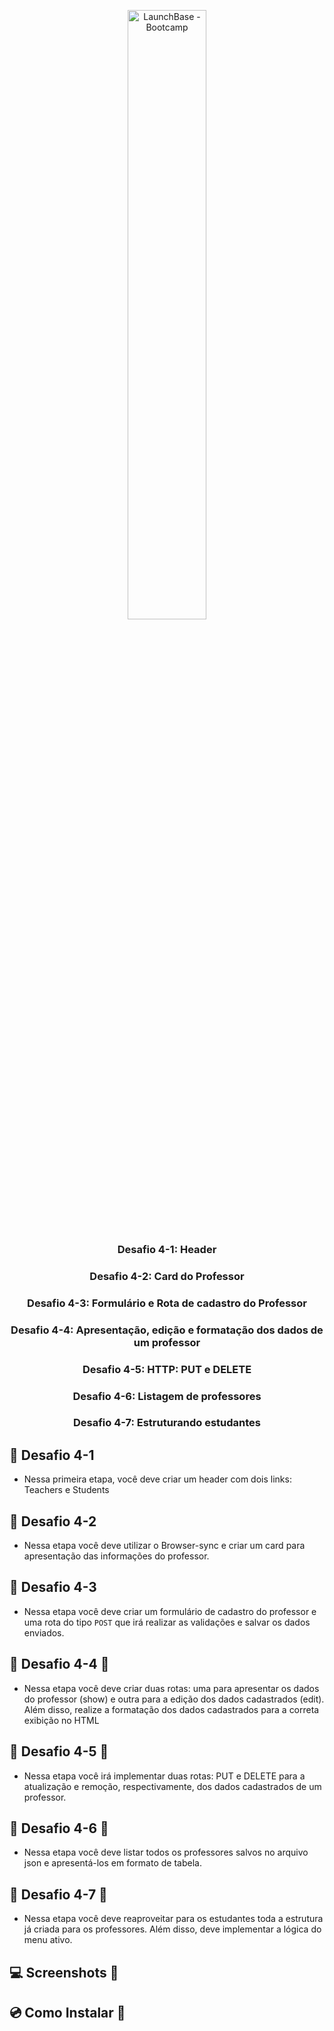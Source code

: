 
<p align="center"><img src="https://i.imgur.com/cPQET4y.png" alt="LaunchBase - Bootcamp" width="50%"></p>


<h3 align="center">Desafio 4-1: Header</h3>
<h3 align="center">Desafio 4-2: Card do Professor</h3>
<h3 align="center">Desafio 4-3: Formulário e Rota de cadastro do Professor </h3>
<h3 align="center">Desafio 4-4: Apresentação, edição e formatação dos dados de um professor</h3>
<h3 align="center">Desafio 4-5: HTTP: PUT e DELETE</h3>
<h3 align="center">Desafio 4-6: Listagem de professores</h3>
<h3 align="center">Desafio 4-7: Estruturando estudantes</h3>


##  :rocket: Desafio 4-1 

- Nessa primeira etapa, você deve criar um header com dois links: Teachers e Students

##  :rocket: Desafio 4-2

- Nessa etapa você deve utilizar o Browser-sync e criar um card para apresentação das informações do professor.


##  :rocket: Desafio 4-3 

- Nessa etapa você deve criar um formulário de cadastro do professor e uma rota do tipo <code>POST</code> que irá realizar as validações e salvar os dados enviados.

##  :rocket: Desafio 4-4  :construction:

- Nessa etapa você deve criar duas rotas: uma para apresentar os dados do professor (show) e outra para a edição dos dados cadastrados (edit). Além disso, realize a formatação dos dados cadastrados para a correta exibição no HTML

##  :rocket: Desafio 4-5  :construction:

- Nessa etapa você irá implementar duas rotas: PUT e DELETE para a atualização e remoção, respectivamente, dos dados cadastrados de um professor.

##  :rocket: Desafio 4-6  :construction:

- Nessa etapa você deve listar todos os professores salvos no arquivo json e apresentá-los em formato de tabela.

##  :rocket: Desafio 4-7  :construction:

- Nessa etapa você deve reaproveitar para os estudantes toda a estrutura já criada para os professores. Além disso, deve implementar a lógica do menu ativo.

##  :computer: Screenshots  :construction:

##  :cd: Como Instalar  :construction:


